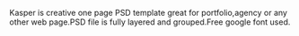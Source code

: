 Kasper is creative one page PSD template great for portfolio,agency or any other web page.PSD file is fully layered and grouped.Free google font used.
